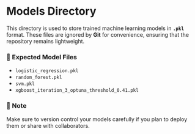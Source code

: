 # Models Directory

This directory is used to store trained machine learning models in **`.pkl`** format. These files are ignored by **Git** for convenience, ensuring that the repository remains lightweight.

### 📂 Expected Model Files

- `logistic_regression.pkl`
- `random_forest.pkl`
- `svm.pkl`
- `xgboost_iteration_3_optuna_threshold_0.41.pkl`

### 📝 Note

Make sure to version control your models carefully if you plan to deploy them or share with collaborators.

